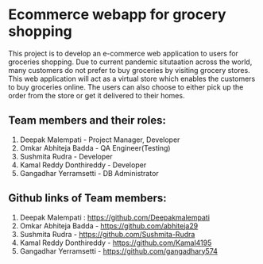 # Ecommerce webapp for grocery shopping

This project is to develop an e-commerce web application to users for groceries shopping. Due to current pandemic situtaation across the world, many customers do not prefer to buy groceries by visiting grocery stores. This web application will act as a virtual store which enables the customers to buy groceries online. The users can also choose to either pick up the order from the store or get it delivered to their homes.

## Team members and their roles:
1. Deepak Malempati - Project Manager, Developer
1. Omkar Abhiteja Badda - QA Engineer(Testing)
1. Sushmita Rudra - Developer
1. Kamal Reddy Donthireddy - Developer
1. Gangadhar Yerramsetti - DB Administrator

## Github links of Team members:

1. Deepak Malempati : https://github.com/Deepakmalempati
1. Omkar Abhiteja Badda - https://github.com/abhiteja29
1. Sushmita Rudra - https://github.com/Sushmita-Rudra
1. Kamal Reddy Donthireddy - https://github.com/Kamal4195
1. Gangadhar Yerramsetti - https://github.com/gangadhary574
